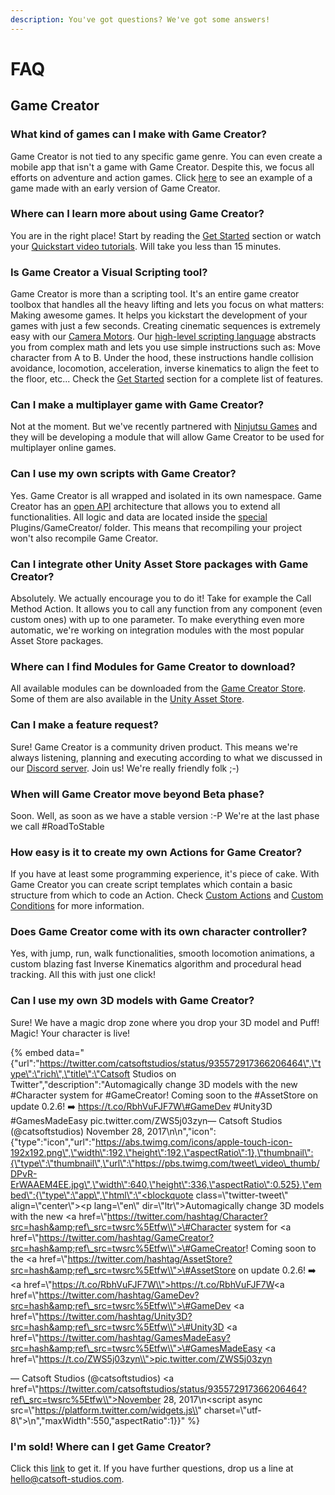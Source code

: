 ```yaml
---
description: You've got questions? We've got some answers!
---
```


# FAQ

## Game Creator

### What kind of games can I make with Game Creator?

Game Creator is not tied to any specific game genre. You can even create a mobile app that isn't a game with Game Creator. Despite this, we focus all efforts on adventure and action games. Click [here](https://catsoftstudios.itch.io/the-investigation) to see an example of a game made with an early version of Game Creator.

### Where can I learn more about using Game Creator?

You are in the right place! Start by reading the [Get Started](quickstart/get-started.md) section or watch your [Quickstart video tutorials](https://www.youtube.com/watch?v=IG8GXAAih2Q&list=PL7FyK0gfdpCbxMrWIV9B2xQiExkiZbpa5). Will take you less than 15 minutes.

### Is Game Creator a Visual Scripting tool?

Game Creator is more than a scripting tool. It's an entire game creator toolbox that handles all the heavy lifting and lets you focus on what matters: Making awesome games. It helps you kickstart the development of your games with just a few seconds. Creating cinematic sequences is extremely easy with our [Camera Motors](game-creator/components/camera/). Our [high-level scripting language](game-creator/components/actions.md) abstracts you from complex math and lets you use simple instructions such as: Move character from A to B. Under the hood, these instructions handle collision avoidance, locomotion, acceleration, inverse kinematics to align the feet to the floor, etc... Check the [Get Started](quickstart/get-started.md) section for a complete list of features.

### Can I make a multiplayer game with Game Creator?

Not at the moment. But we've recently partnered with [Ninjutsu Games](https://assetstore.unity.com/publishers/3171) and they will be developing a module that will allow Game Creator to be used for multiplayer online games.

### Can I use my own scripts with Game Creator?

Yes. Game Creator is all wrapped and isolated in its own namespace. Game Creator has an [open API](game-creator/game-creator-api/) architecture that allows you to extend all functionalities. All logic and data are located inside the [special](https://docs.unity3d.com/Manual/SpecialFolders.html) Plugins/GameCreator/ folder. This means that recompiling your project won't also recompile Game Creator.

### Can I integrate other Unity Asset Store packages with Game Creator?

Absolutely. We actually encourage you to do it! Take for example the Call Method Action. It allows you to call any function from any component \(even custom ones\) with up to one parameter. To make everything even more automatic, we're working on integration modules with the most popular Asset Store packages.

### Where can I find Modules for Game Creator to download?

All available modules can be downloaded from the [Game Creator Store](https://store.gamecreator.io). Some of them are also available in the [Unity Asset Store](https://assetstore.unity.com/).

### Can I make a feature request?

Sure! Game Creator is a community driven product. This means we're always listening, planning and executing according to what we discussed in our [Discord server](https://discord.gg/nzN8z5e). Join us! We're really friendly folk ;-\)

### When will Game Creator move beyond Beta phase?

Soon. Well, as soon as we have a stable version :-P We're at the last phase we call \#RoadToStable

### How easy is it to create my own Actions for Game Creator?

If you have at least some programming experience, it's piece of cake. With Game Creator you can create script templates which contain a basic structure from which to code an Action. Check [Custom Actions](game-creator/game-creator-api/custom-actions.md) and [Custom Conditions](game-creator/game-creator-api/custom-conditions.md) for more information.

### Does Game Creator come with its own character controller?

Yes, with jump, run, walk functionalities, smooth locomotion animations, a custom blazing fast Inverse Kinematics algorithm and procedural head tracking. All this with just one click!

### Can I use my own 3D models with Game Creator?

Sure! We have a magic drop zone where you drop your 3D model and Puff! Magic! Your character is live!

{% embed data="{\"url\":\"https://twitter.com/catsoftstudios/status/935572917366206464\",\"type\":\"rich\",\"title\":\"Catsoft Studios on Twitter\",\"description\":\"Automagically change 3D models with the new \#Character system for \#GameCreator! Coming soon to the \#AssetStore on update 0.2.6! ➡️ https://t.co/RbhVuFJF7W\#GameDev \#Unity3D \#GamesMadeEasy pic.twitter.com/ZWS5j03zyn— Catsoft Studios \(@catsoftstudios\) November 28, 2017\n\n\",\"icon\":{\"type\":\"icon\",\"url\":\"https://abs.twimg.com/icons/apple-touch-icon-192x192.png\",\"width\":192,\"height\":192,\"aspectRatio\":1},\"thumbnail\":{\"type\":\"thumbnail\",\"url\":\"https://pbs.twimg.com/tweet\_video\_thumb/DPvR-ErWAAEM4EE.jpg\",\"width\":640,\"height\":336,\"aspectRatio\":0.525},\"embed\":{\"type\":\"app\",\"html\":\"<blockquote class=\\"twitter-tweet\\" align=\\"center\\"><p lang=\\"en\\" dir=\\"ltr\\">Automagically change 3D models with the new <a href=\\"https://twitter.com/hashtag/Character?src=hash&amp;ref\_src=twsrc%5Etfw\\">\#Character</a> system for <a href=\\"https://twitter.com/hashtag/GameCreator?src=hash&amp;ref\_src=twsrc%5Etfw\\">\#GameCreator</a>! Coming soon to the <a href=\\"https://twitter.com/hashtag/AssetStore?src=hash&amp;ref\_src=twsrc%5Etfw\\">\#AssetStore</a> on update 0.2.6! ➡️ <a href=\\"https://t.co/RbhVuFJF7W\\">https://t.co/RbhVuFJF7W</a><a href=\\"https://twitter.com/hashtag/GameDev?src=hash&amp;ref\_src=twsrc%5Etfw\\">\#GameDev</a> <a href=\\"https://twitter.com/hashtag/Unity3D?src=hash&amp;ref\_src=twsrc%5Etfw\\">\#Unity3D</a> <a href=\\"https://twitter.com/hashtag/GamesMadeEasy?src=hash&amp;ref\_src=twsrc%5Etfw\\">\#GamesMadeEasy</a> <a href=\\"https://t.co/ZWS5j03zyn\\">pic.twitter.com/ZWS5j03zyn</a></p>&mdash; Catsoft Studios \(@catsoftstudios\) <a href=\\"https://twitter.com/catsoftstudios/status/935572917366206464?ref\_src=twsrc%5Etfw\\">November 28, 2017</a></blockquote>\n<script async src=\\"https://platform.twitter.com/widgets.js\\" charset=\\"utf-8\\"></script>\n\",\"maxWidth\":550,\"aspectRatio\":1}}" %}

### I'm sold! Where can I get Game Creator?

Click this [link](https://www.assetstore.unity3d.com/#!/content/89443?aid=1100l36uR) to get it. If you have further questions, drop us a line at [hello@catsoft-studios.com](mailto:hello@catsoft-studios.com).

